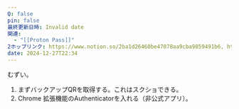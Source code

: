 ```yaml
---
Q: false
pin: false
最終更新日時: Invalid date
関連:
  - "[[Proton Pass]]"
2ホップリンク: https://www.notion.so/2ba1d26460be47078aa9cba9859491b6, https://www.notion.so/90bc75b4c6834f62aca6e81caf4dd028, https://www.notion.so/db399bcb6d7b444cbbd568babbbf967a
date: 2024-12-27T22:34
---
```

  

むずい。

  

1. まずバックアップQRを取得する。これはスクショできる。
2. Chrome 拡張機能のAuthenticatorを入れる（非公式アプリ）。